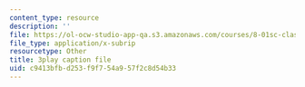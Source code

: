 ```yaml
---
content_type: resource
description: ''
file: https://ol-ocw-studio-app-qa.s3.amazonaws.com/courses/8-01sc-classical-mechanics-fall-2016/c9413bfbd253f9f754a957f2c8d54b33_NCCzjtqZ28M.srt
file_type: application/x-subrip
resourcetype: Other
title: 3play caption file
uid: c9413bfb-d253-f9f7-54a9-57f2c8d54b33
---
```


